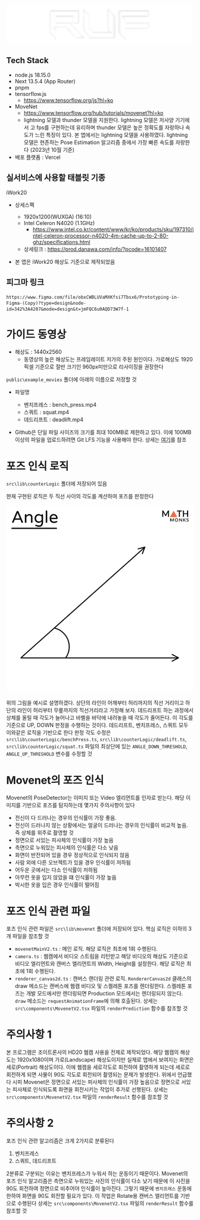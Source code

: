 <img
  src="./public/logo.png"
  width="500"  
/>


## Tech Stack

- node.js 18.15.0
- Next 13.5.4 (App Router)
- pnpm
- tensorflow.js
  - https://www.tensorflow.org/js?hl=ko
- MoveNet
  - https://www.tensorflow.org/hub/tutorials/movenet?hl=ko
  - lightning 모델과 thunder 모델을 지원한다. lightning 모델은 저사양 기기에서 고 fps를 구현하는데 유리하며 thunder 모델은 높은 정확도를 자랑하나 속도가 느린 특징이 있다. 본 앱에서는 lightning 모델을 사용하였다. lightning 모델은 현존하는 Pose Estimation 알고리즘 중에서 가장 빠른 속도를 자랑한다 (2023년 10월 기준)
- 배포 플랫폼 : Vercel    

## 실서비스에 사용할 태블릿 기종

iWork20

- 상세스펙

  - 1920x1200(WUXGA) (16:10)
  - Intel Celeron N4020 (1.1GHz)
    - https://www.intel.co.kr/content/www/kr/ko/products/sku/197310/intel-celeron-processor-n4020-4m-cache-up-to-2-80-ghz/specifications.html
  - 상세링크 : https://prod.danawa.com/info/?pcode=16101407

- 본 앱은 iWork20 해상도 기준으로 제작되었음

## 피그마 링크

    https://www.figma.com/file/obxCWBLUVaMXKfsi7Tbsx6/Prototyping-in-Figma-(Copy)?type=design&node-id=342%3A4207&mode=design&t=jmFQC6u0AQD73W7f-1

# 가이드 동영상

- 해상도 : 1440x2560
  - 동영상의 높은 해상도는 프레임레이트 저가의 주된 원인이다. 가로해상도 1920픽셀 기준으로 절반 크기인 960px미만으로 리사이징을 권장한다

`public\example_movies` 폴더에 아래의 이름으로 저장할 것

- 파일명

  - 벤치프레스 : bench_press.mp4
  - 스쿼트 : squat.mp4
  - 데드리프트 : deadlift.mp4

- Github은 단일 파일 사이즈의 크기를 최대 100MB로 제한하고 있다. 이에 100MB이상의 파일을 업로드하려면 Git LFS 기능을 사용해야 한다. 상세는 [여기](https://docs.github.com/ko/billing/managing-billing-for-git-large-file-storage/upgrading-git-large-file-storage)를 참조

# 포즈 인식 로직

`src\lib\counterLogic` 폴더에 저장되어 있음

현재 구현된 로직은 두 직선 사이의 각도를 계산하여 포즈를 판정한다

![](/public/angle.jpg)

위의 그림을 예시로 설명하겠다. 상단의 라인이 어깨부터 허리까지의 직선 거리이고 하단의 라인이 허리부터 무릎까지의 직선거리라고 가정해 보자. 데드리프트 하는 과정에서 상체를 올릴 때 각도가 늘어나고 바벨을 바닥에 내려놓을 때 각도가 줄어든다. 이 각도를 기준으로 UP, DOWN 판정을 수행하는 것이다. 데드리프트, 벤치프레스, 스쿼트 모두 이와같은 로직을 기반으로 한다
판정 각도 수정은 `src\lib\counterLogic/benchPress.ts`, `src\lib\counterLogic/deadlift.ts`, `src\lib\counterLogic/squat.ts` 파일의 최상단에 있는 `ANGLE_DOWN_THRESHOLD`, `ANGLE_UP_THRESHOLD` 변수를 수정할 것

# Movenet의 포즈 인식

Movenet의 PoseDetector는 이미지 또는 Video 엘리먼트를 인자로 받는다. 해당 이미지를 기반으로 포즈를 탐지하는데 몇가지 주의사항이 있다

- 전신이 다 드러나는 경우의 인식률이 가장 좋음.
- 전신이 드러나지 않는 상황에서는 얼굴이 드러나는 경우의 인식률이 비교적 높음. 즉 상체를 위주로 촬영할 것
- 정면으로 서있는 피사체의 인식률이 가장 높음
- 측면으로 누워있는 피사체의 인식률은 다소 낮음
- 화면이 반전되어 있을 경우 정상적으로 인식되지 않음
- 사람 외에 다른 오브젝트가 있을 경우 인식률이 저하됨
- 어두운 곳에서는 다소 인식률이 저하됨
- 아무런 옷을 입지 않았을 떄 인식률이 가장 높음
- 박시한 옷을 입은 경우 인식률이 떨어짐

# 포즈 인식 관련 파일

포즈 인식 관련 파일은 `src\lib\movenet` 폴더에 저장되어 있다. 핵심 로직은 이하의 3개 파일을 참조할 것

- `movenetMainV2.ts` : 메인 로직. 해당 로직은 최초에 1회 수행된다.
- `camera.ts` : 웹캠에서 비디오 스트림을 리턴받고 해당 비디오의 해상도 기준으로 비디오 엘리먼트와 캔버스 엘리먼트의 Width, Height를 설정한다. 해당 로직은 최초에 1회 수행된다.
- `renderer_canvas2d.ts` : 캔버스 랜더링 관련 로직. `RendererCanvas2d` 클래스의 draw 메소드는 캔버스에 웹캠 비디오 및 스켈레톤 포즈를 렌더링한다. 스켈레톤 포즈는 개발 모드에서만 렌더링되면 Production 모드에서는 렌더링되지 않는다. `draw` 메소드는 `requestAnimationFrame`에 의해 호출된다. 상세는 `src\components\MovenetV2.tsx` 파일의 `renderPrediction` 함수를 참조할 것

# 주의사항 1

본 프로그램은 조이트론사의 HD20 웹캠 사용을 전제로 제작되었다. 해당 웹캠의 해상도는 1920x1080이며 가로(Landscape) 해상도이지만 실제로 앱에서 보여지는 화면은 세로(Portrait) 해상도이다. 이에 웹캠을 세로각도로 회전하여 촬영하게 되는데 세로로 회전하게 되면 사물이 90도 각도로 회전되어 촬영되는 문제가 발생한다. 위에서 언급했다 시피 Movenet은 정면으로 서있는 피사체의 인식률이 가장 높음으로 정면으로 서있는 피사체로 인식되도록 화면을 회전시키는 작업이 추가로 선행된다. 상세는 `src\components\MovenetV2.tsx` 파일의 `renderResult` 함수를 참조할 것

# 주의사항 2

포즈 인식 관련 알고리즘은 크게 2가지로 분류된다

1. 벤치프레스
2. 스쿼트, 데드리프트

2분류로 구분되는 이유는 벤치프레스가 누워서 하는 운동이기 때문이다. Movenet의 포즈 인식 알고리즘은 측면으로 누워있는 사진의 인식률이 다소 낮기 때문에 이 사진을 90도 회전하여 정면으로 비추어야 인식률이 높아진다. 그렇기 때문에 `벤치프레스` 운동에 한하여 화면을 90도 회전할 필요가 있다. 이 작업은 Rotate용 캔버스 엘리먼트를 기반으로 수행된다 상세는 `src\components\MovenetV2.tsx` 파일의 `renderResult` 함수를 참조할 것
